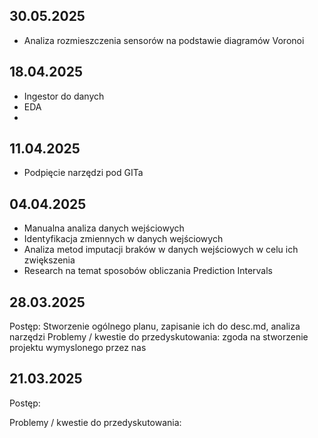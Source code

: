 ## 30.05.2025
- Analiza rozmieszczenia sensorów na podstawie diagramów Voronoi

## 18.04.2025
- Ingestor do danych
- EDA
- 
## 11.04.2025
- Podpięcie narzędzi pod GITa

## 04.04.2025
- Manualna analiza danych wejściowych
- Identyfikacja zmiennych w danych wejściowych
- Analiza metod imputacji braków w danych wejściowych w celu ich zwiększenia
- Research na temat sposobów obliczania Prediction Intervals

## 28.03.2025

Postęp: Stworzenie ogólnego planu, zapisanie ich do desc.md, analiza narzędzi
Problemy / kwestie do przedyskutowania: zgoda na stworzenie projektu wymyslonego przez nas

## 21.03.2025

Postęp:

Problemy / kwestie do przedyskutowania:
